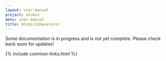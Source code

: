 ```yaml
---
layout: user-manual
project: atomix
menu: user-manual
title: AtomicIdGenerator
---
```


Some documentation is in progress and is not yet complete. Please check back soon for updates!

{% include common-links.html %}

